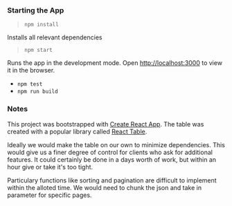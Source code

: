 ### Starting the App

> `npm install`

Installs all relevant dependencies

> `npm start`

Runs the app in the development mode. Open [http://localhost:3000](http://localhost:3000) to view it in the browser.

- `npm test`
- `npm run build`

### Notes
This project was bootstrapped with [Create React App](https://github.com/facebook/create-react-app).
The table was created with a popular library called [React Table](https://www.npmjs.com/package/react-table).

Ideally we would make the table on our own to minimize dependencies. This would give us a finer degree of control for clients who ask for additional features. It could certainly be done in a days worth of work, but within an hour give or take it's too tight.

Particulary functions like sorting and pagination are difficult to implement within the alloted time. We would need to chunk the json and take in parameter for specific pages.
